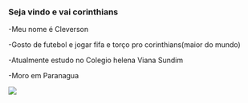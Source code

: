 ### Seja vindo e vai corinthians
-Meu nome é Cleverson

-Gosto de futebol e jogar fifa e torço pro corinthians(maior do mundo)

-Atualmente estudo no Colegio helena Viana Sundim

-Moro em Paranagua

![](https://media.tenor.com/5_6pLZyeeeAAAAAC/gattuso-gennaro-gattuso.gif)
